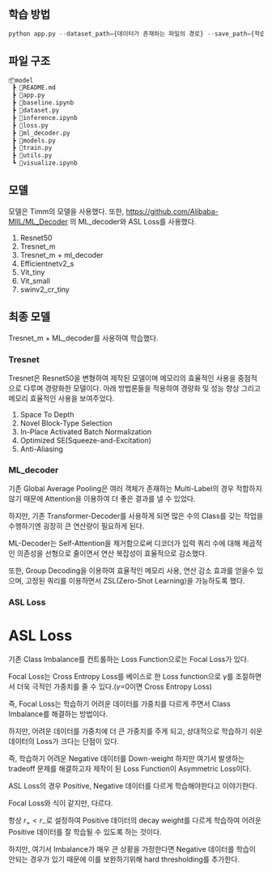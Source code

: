 ## 학습 방법
``` python 
python app.py --dataset_path={데이터가 존재하는 파일의 경로} --save_path={학습된 모델 저장 경로} --model_name={model.py에 존재하는 모델의 class} --seed={지정된 seed} --num_workers={GPU의 workers의 수}  --epochs={epoch} --batch={batch} --resize={resize} --lr={시작 학습률} --eta_min={최종 학습률} --weight_decay={AdamW에서 지정하는 weight_decay}
```

## 파일 구조
``` bash
📦model
 ┣ 📜README.md
 ┣ 📜app.py
 ┣ 📜baseline.ipynb
 ┣ 📜dataset.py
 ┣ 📜inference.ipynb
 ┣ 📜loss.py
 ┣ 📜ml_decoder.py
 ┣ 📜models.py
 ┣ 📜train.py
 ┣ 📜utils.py
 ┗ 📜visualize.ipynb
```

## 모델
모델은 Timm의 모델을 사용했다.
또한, https://github.com/Alibaba-MIIL/ML_Decoder 의 ML_decoder와 ASL Loss를 사용했다.
1. Resnet50
2. Tresnet_m
3. Tresnet_m + ml_decoder
4. Efficientnetv2_s
5. Vit_tiny
6. Vit_small
7. swinv2_cr_tiny

## 최종 모델
Tresnet_m + ML_decoder를 사용하여 학습했다.
### Tresnet
Tresnet은 Resnet50을 변형하여 제작된 모델이며 메모리의 효율적인 사용을 중점적으로 다루며 경량화한 모델이다.
아래 방법론들을 적용하여 경량화 및 성능 향상 그리고 메모리 효율적인 사용을 보여주었다.
1. Space To Depth
2. Novel Block-Type Selection
3. In-Place Activated Batch Normalization
4. Optimized SE(Squeeze-and-Excitation)
5. Anti-Aliasing

### ML_decoder
기존 Global Average Pooling은 여러 객체가 존재하는 Multi-Label의 경우 적합하지 않기 때문에 Attention을 이용하여 더 좋은 결과를 낼 수 있었다.

하지만, 기존 Transformer-Decoder를 사용하게 되면 많은 수의 Class를 갖는 작업을 수행하기엔 굉장히 큰 연산량이 필요하게 된다.

ML-Decoder는 Self-Attention을 제거함으로써 디코더가 입력 쿼리 수에 대해 제곱적인 의존성을 선형으로 줄이면서 연산 복잡성이 효율적으로 감소했다.

또한, Group Decoding을 이용하여 효율적인 메모리 사용, 연산 감소 효과를 얻을수 있으며, 고정된 쿼리를 이용하면서 ZSL(Zero-Shot Learning)을 가능하도록 했다.

### ASL Loss
# ASL Loss

기존 Class Imbalance를 컨트롤하는 Loss Function으로는 Focal Loss가 있다.

Focal Loss는 Cross Entropy Loss를 베이스로 한 Loss function으로 $\gamma$를 조절하면서 더욱 극적인 가중치를 줄 수 있다.($\gamma$=0이면 Cross Entropy Loss)

즉, Focal Loss는 학습하기 어려운 데이터를 가중치를 다르게 주면서 Class Imbalance를 해결하는 방법이다.

하지만, 어려운 데이터를 가중치에 더 큰 가중치를 주게 되고, 상대적으로 학습하기 쉬운 데이터의 Loss가 크다는 단점이 있다.

즉, 학습하기 어려운 Negative 데이터를 Down-weight 하지만 여기서 발생하는 tradeoff 문제를 해결하고자 제작이 된 Loss Function이 Asymmetric Loss이다.

ASL Loss의 경우 Positive, Negative 데이터를 다르게 학습해야한다고 이야기한다.


Focal Loss와 식이 같지만, 다르다.

항상 $r_{+}< r_{-}$로 설정하여 Positive 데이터의 decay weight를 다르게 학습하여 어려운 Positive 데이터를 잘 학습될 수 있도록 하는 것이다.

하지만, 여기서 Imbalance가 매우 큰 상황을 가정한다면 Negative 데이터를 학습이 안되는 경우가 있기 때문에 이를 보완하기위해 hard thresholding를 추가한다.